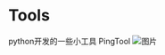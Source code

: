 # Tools
python开发的一些小工具
PingTool
![图片](https://github.com/zhangjiechina001/Tools/assets/49397821/336673f6-0493-4369-a5f4-d2cbd8390a74)


